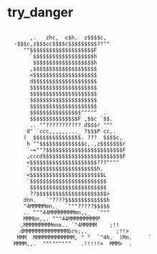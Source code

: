 # try_danger

<pre><code>
       ,.   zhc,  c$h.  z$$$$c,
  -$$$c,z$$$cc$$$$c$$$$$$$$$??""
     ""$$$$$$$$$$$$$$$$$$$$F
       `$$$$$$$$$$$$$$$$$$$h
        $$$$$$$$$$$$$$$$$$$h
       ,$$$$$$$$$$$$$$$$$$$$
       <$$$$$$$$$$$$$$$$$$$$
       d$$$$$$$$$$$$$$$$$$$$
       $$$$$$$$$$$$$$$$$$$$$
       $$$$$$$$$$$$$$$$$$$$$
       $$$$$$$$$$$$$$$$$$$$$
       $$$$$$$$$$$$$$$$$$$$$
       $$$$$$$$$$$$$$$$"""""  .
       $$$$$$$$$$$$$$$F ,$$c `$$.
       .. ""??????????? d$$$r """
      d" `ccc,,,,,,..._ ?$$$P cc,.
     (  $$$$$$$$$$$$$$$. ???  $$$$c,
      h ""$$$$$$$$$$$$$$c,.,z$$$$$$$r
      `~=""?$$$$$$$$$$$$$$$$$$$$$$$$F
      ,cccd$$$$$$$$$$$$$$$$$$$$$$$$$F
      <$$$$$$$$$$$$$$$$$$$$$???""""
      `$$$$$$$$$$$$$$$$$$$$$h.
      <$$$$$$$$$$$$$$$$$$$$$$$L
      `$$$$$$$$$$$$$$$$$$$$$$$$
       $$$$$$$$$$$$$$$$$$$$$$$$
       ??$$$$$$$$$$$$$$$$$$$$$$>
     dnn.   `"????$$$$$$$$$$$$$h
     "4MMMMMmn,_  `"""?????$$$$$
     .. """44MMMMMMMMmn,,_  `"""
     MMMbn,,. """44MMMMMMMMMP
    ,MMMMMMMMMmnx.. `"4MMMMM    ;!!
    dMMMMMMMMMMMMMMbrn;,._      <!!
   ,MMP )MMMMMMMMMMM `MMMMMMMb.    `
   dMM  dMMMMMMMMMMMx MMMMMMMMM     .
   MMM  MMMMMMMMMMMMM `MPMP4MMM>  ;!!>
   MMM  MMMMMMMMMMMMM, " "  `"4h. <!!!
  ;MMM uMMMMMMMMMMMMML ,;;;;,  MM  !!  `
  MMMM 4MMMMMMMMMMMMMM  !!!!!> )Mn.     `
  MMMM,,.  """""""""   .!!!!!>  MMM>  .<!>


</code></pre>
